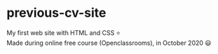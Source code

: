 # previous-cv-site
My first web site with HTML and CSS ⭐<br/>
Made during online free course (Openclassrooms), in October 2020 😃
